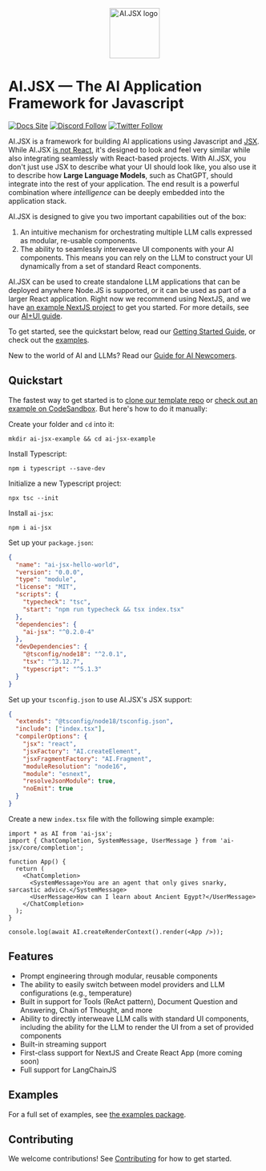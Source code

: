 <p align="center">
  <img src="https://docs.ai-jsx.com/img/ai-jsx.png" alt="AI.JSX logo" width="100" />
</p>

# AI.JSX — The AI Application Framework for Javascript

[![Docs Site](https://img.shields.io/badge/Docs%20Site-docs.ai--jsx.com-orange)](https://docs.ai-jsx.com)
[![Discord Follow](https://dcbadge.vercel.app/api/server/MsKAeKF8kU?style=flat)](https://discord.gg/MsKAeKF8kU)
[![Twitter Follow](https://img.shields.io/twitter/follow/fixieai?style=social)](https://twitter.com/fixieai)

AI.JSX is a framework for building AI applications using Javascript and [JSX](https://react.dev/learn/writing-markup-with-jsx). While AI.JSX [is not React](https://docs.ai-jsx.com/is-it-react), it's designed to look and feel very similar while also integrating seamlessly with React-based projects. With AI.JSX, you don't just use JSX to describe what your UI should look like, you also use it to describe how **Large Language Models**, such as ChatGPT, should integrate into the rest of your application. The end result is a powerful combination where _intelligence_ can be deeply embedded into the application stack.

AI.JSX is designed to give you two important capabilities out of the box:

1. An intuitive mechanism for orchestrating multiple LLM calls expressed as modular, re-usable components.
1. The ability to seamlessly interweave UI components with your AI components. This means you can rely on the LLM to construct your UI dynamically from a set of standard React components.

AI.JSX can be used to create standalone LLM applications that can be deployed anywhere Node.JS is supported, or it can be used as part of a larger React application. Right now we recommend using NextJS, and we have [an example NextJS project](https://github.com/fixie-ai/ai-jsx/tree/main/packages/nextjs-demo) to get you started. For more details, see our [AI+UI guide](https://docs.ai-jsx.com/guides/ai-ui).

To get started, see the quickstart below, read our [Getting Started Guide](https://docs.ai-jsx.com/getting-started), or check out the [examples](https://github.com/fixie-ai/ai-jsx/tree/main/packages/examples).

New to the world of AI and LLMs? Read our [Guide for AI Newcomers](https://docs.ai-jsx.com/guides/brand-new).

## Quickstart

The fastest way to get started is to [clone our template repo](https://github.com/fixie-ai/ai-jsx-template) or [check out an example on CodeSandbox](https://codesandbox.io/p/sandbox/late-pond-rnf95v). But here's how to do it manually:

Create your folder and `cd` into it:

```console
mkdir ai-jsx-example && cd ai-jsx-example
```

Install Typescript:

```console
npm i typescript --save-dev
```

Initialize a new Typescript project:

```console
npx tsc --init
```

Install `ai-jsx`:

```console
npm i ai-jsx
```

Set up your `package.json`:

```json
{
  "name": "ai-jsx-hello-world",
  "version": "0.0.0",
  "type": "module",
  "license": "MIT",
  "scripts": {
    "typecheck": "tsc",
    "start": "npm run typecheck && tsx index.tsx"
  },
  "dependencies": {
    "ai-jsx": "^0.2.0-4"
  },
  "devDependencies": {
    "@tsconfig/node18": "^2.0.1",
    "tsx": "^3.12.7",
    "typescript": "^5.1.3"
  }
}
```

Set up your `tsconfig.json` to use AI.JSX's JSX support:

```json
{
  "extends": "@tsconfig/node18/tsconfig.json",
  "include": ["index.tsx"],
  "compilerOptions": {
    "jsx": "react",
    "jsxFactory": "AI.createElement",
    "jsxFragmentFactory": "AI.Fragment",
    "moduleResolution": "node16",
    "module": "esnext",
    "resolveJsonModule": true,
    "noEmit": true
  }
}
```

Create a new `index.tsx` file with the following simple example:

```tsx
import * as AI from 'ai-jsx';
import { ChatCompletion, SystemMessage, UserMessage } from 'ai-jsx/core/completion';

function App() {
  return (
    <ChatCompletion>
      <SystemMessage>You are an agent that only gives snarky, sarcastic advice.</SystemMessage>
      <UserMessage>How can I learn about Ancient Egypt?</UserMessage>
    </ChatCompletion>
  );
}

console.log(await AI.createRenderContext().render(<App />));
```

## Features

- Prompt engineering through modular, reusable components
- The ability to easily switch between model providers and LLM configurations (e.g., temperature)
- Built in support for Tools (ReAct pattern), Document Question and Answering, Chain of Thought, and more
- Ability to directly interweave LLM calls with standard UI components, including the ability for the LLM to render the UI from a set of provided components
- Built-in streaming support
- First-class support for NextJS and Create React App (more coming soon)
- Full support for LangChainJS

## Examples

For a full set of examples, see [the examples package](https://github.com/fixie-ai/ai-jsx/tree/main/packages/examples).

## Contributing

We welcome contributions! See [Contributing](./contributing.md) for how to get started.
